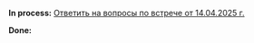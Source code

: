 **In process:**
[Ответить на вопросы по встрече от 14.04.2025 г.](Ответить%20на%20вопросы%20по%20встрече%20от%2014.04.2025%20г..md)

**Done:**
